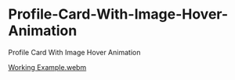 # Profile-Card-With-Image-Hover-Animation
Profile Card With Image Hover Animation


[Working Example.webm](https://github.com/Shaheryarkhalid/Animated-Button-With-Border-Hover-Animation/assets/41621149/3636f456-5c45-43cc-a46b-f9516f9ebf23)
